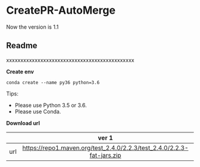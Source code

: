 # CreatePR-AutoMerge

Now the version is 1.1
## **Readme**
xxxxxxxxxxxxxxxxxxxxxxxxxxxxxxxxxxxxxxxxxxxxx

**Create env**
```
conda create --name py36 python=3.6
```

Tips:
* Please use Python 3.5 or 3.6.
* Please use Conda.


**Download url**

|           | ver 1 | ver 2 |
| :-------: | :---------: | :--------------------------: |
| url | https://repo1.maven.org/test_2.4.0/2.2.3/test_2.4.0/2.2.3-fat-jars.zip | https://oss.sonatype.org/content/repositories/snapshots/com/test/test_2.4.0/2.2.3-SNAPSHOT/ |
